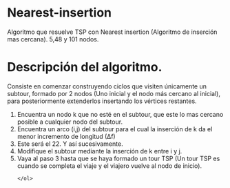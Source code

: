 # Nearest-insertion
Algoritmo que resuelve TSP con Nearest insertion (Algoritmo de inserción mas cercana). 5,48 y 101 nodos.

# Descripción del algoritmo. 
 <p>Consiste en comenzar construyendo ciclos que visiten únicamente un subtour, formado por 2
        nodos (Uno inicial y el nodo más cercano al inicial), para posteriormente extenderlos insertando 
        los vértices restantes.
</p>
        
 <ol>

 <li value="1">Encuentra un nodo k que no esté en el subtour, que este lo mas cercano posible a 
            cualquier nodo del subtour. </li>
 <li>Encuentra un arco (i,j) del subtour para el cual la inserción de k da el menor incremento 
            de longitud (∆f)</li>
 <li> Este será el 22. Y así sucesivamente. </li>
 <li>Modifique el subtour mediante la inserción de k entre i y j.</li>
        
<li> Vaya al paso 3 hasta que se haya formado un tour TSP (Un tour TSP es cuando se completa el viaje y el viajero vuelve al nodo de inicio).</li>
        
    </ol>
